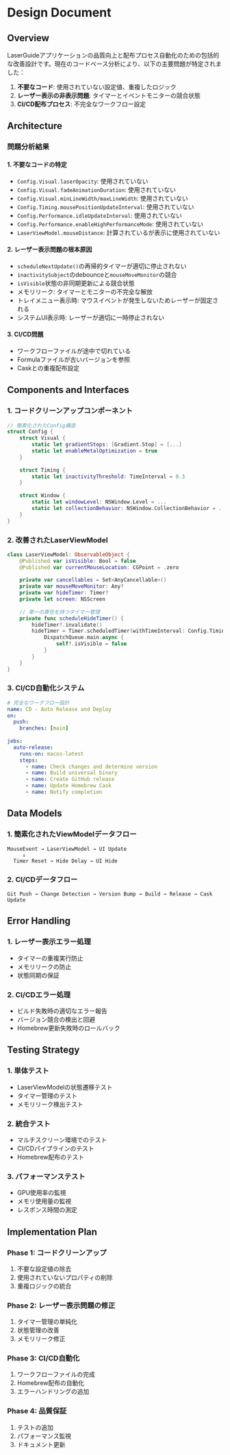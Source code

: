 # Design Document

## Overview

LaserGuideアプリケーションの品質向上と配布プロセス自動化のための包括的な改善設計です。現在のコードベース分析により、以下の主要問題が特定されました：

1. **不要なコード**: 使用されていない設定値、重複したロジック
2. **レーザー表示の非表示問題**: タイマーとイベントモニターの競合状態
3. **CI/CD配布プロセス**: 不完全なワークフロー設定

## Architecture

### 問題分析結果

#### 1. 不要なコードの特定
- `Config.Visual.laserOpacity`: 使用されていない
- `Config.Visual.fadeAnimationDuration`: 使用されていない  
- `Config.Visual.minLineWidth/maxLineWidth`: 使用されていない
- `Config.Timing.mousePositionUpdateInterval`: 使用されていない
- `Config.Performance.idleUpdateInterval`: 使用されていない
- `Config.Performance.enableHighPerformanceMode`: 使用されていない
- `LaserViewModel.mouseDistance`: 計算されているが表示に使用されていない

#### 2. レーザー表示問題の根本原因
- `scheduleNextUpdate()`の再帰的タイマーが適切に停止されない
- `inactivitySubject`のdebounceと`mouseMoveMonitor`の競合
- `isVisible`状態の非同期更新による競合状態
- メモリリーク: タイマーとモニターの不完全な解放
- トレイメニュー表示時: マウスイベントが発生しないためレーザーが固定される
- システムUI表示時: レーザーが適切に一時停止されない

#### 3. CI/CD問題
- ワークフローファイルが途中で切れている
- Formulaファイルが古いバージョンを参照
- Caskとの重複配布設定

## Components and Interfaces

### 1. コードクリーンアップコンポーネント

```swift
// 簡素化されたConfig構造
struct Config {
    struct Visual {
        static let gradientStops: [Gradient.Stop] = [...]
        static let enableMetalOptimization = true
    }
    
    struct Timing {
        static let inactivityThreshold: TimeInterval = 0.3
    }
    
    struct Window {
        static let windowLevel: NSWindow.Level = ...
        static let collectionBehavior: NSWindow.CollectionBehavior = ...
    }
}
```

### 2. 改善されたLaserViewModel

```swift
class LaserViewModel: ObservableObject {
    @Published var isVisible: Bool = false
    @Published var currentMouseLocation: CGPoint = .zero
    
    private var cancellables = Set<AnyCancellable>()
    private var mouseMoveMonitor: Any?
    private var hideTimer: Timer?
    private let screen: NSScreen
    
    // 単一の責任を持つタイマー管理
    private func scheduleHideTimer() {
        hideTimer?.invalidate()
        hideTimer = Timer.scheduledTimer(withTimeInterval: Config.Timing.inactivityThreshold, repeats: false) { [weak self] _ in
            DispatchQueue.main.async {
                self?.isVisible = false
            }
        }
    }
}
```

### 3. CI/CD自動化システム

```yaml
# 完全なワークフロー設計
name: CD - Auto Release and Deploy
on:
  push:
    branches: [main]
    
jobs:
  auto-release:
    runs-on: macos-latest
    steps:
      - name: Check changes and determine version
      - name: Build universal binary
      - name: Create GitHub release
      - name: Update Homebrew Cask
      - name: Notify completion
```

## Data Models

### 1. 簡素化されたViewModelデータフロー

```
MouseEvent → LaserViewModel → UI Update
     ↓
  Timer Reset → Hide Delay → UI Hide
```

### 2. CI/CDデータフロー

```
Git Push → Change Detection → Version Bump → Build → Release → Cask Update
```

## Error Handling

### 1. レーザー表示エラー処理
- タイマーの重複実行防止
- メモリリークの防止
- 状態同期の保証

### 2. CI/CDエラー処理
- ビルド失敗時の適切なエラー報告
- バージョン競合の検出と回避
- Homebrew更新失敗時のロールバック

## Testing Strategy

### 1. 単体テスト
- LaserViewModelの状態遷移テスト
- タイマー管理のテスト
- メモリリーク検出テスト

### 2. 統合テスト
- マルチスクリーン環境でのテスト
- CI/CDパイプラインのテスト
- Homebrew配布のテスト

### 3. パフォーマンステスト
- GPU使用率の監視
- メモリ使用量の監視
- レスポンス時間の測定

## Implementation Plan

### Phase 1: コードクリーンアップ
1. 不要な設定値の除去
2. 使用されていないプロパティの削除
3. 重複ロジックの統合

### Phase 2: レーザー表示問題の修正
1. タイマー管理の単純化
2. 状態管理の改善
3. メモリリーク修正

### Phase 3: CI/CD自動化
1. ワークフローファイルの完成
2. Homebrew配布の自動化
3. エラーハンドリングの追加

### Phase 4: 品質保証
1. テストの追加
2. パフォーマンス監視
3. ドキュメント更新